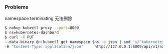 ### Problems

namespace terminating 无法删除

~~~bash
$ nohup kubectl proxy --port=8009
$ ns=kubernetes-dashbord
$ curl -X PUT 
--data-binary @<(kubectl get namespace $ns -o json | sed 's/"kubernetes"//g')     
-H "Content-Type: application/json"     http://127.0.0.1:8009/api/v1/namespaces/$ns/finalize
~~~

